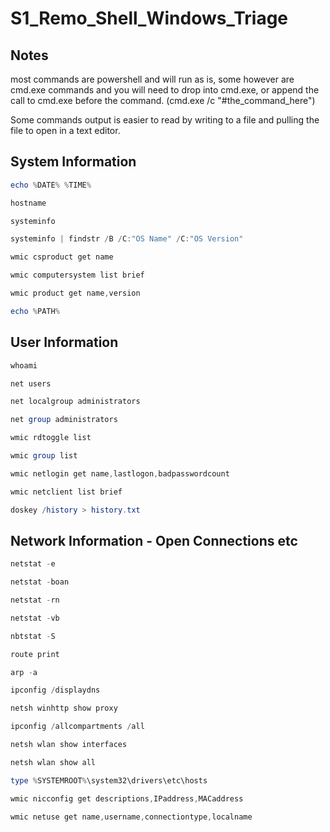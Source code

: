 # S1_Remo_Shell_Windows_Triage

## Notes

most commands are powershell and will run as is, some however are cmd.exe commands and you will need to drop into cmd.exe, or append the call to cmd.exe before the command. (cmd.exe /c "#the_command_here")

Some commands output is easier to read by writing to a file and pulling the file to open in a text editor.

## System Information

```powershell
echo %DATE% %TIME%

hostname

systeminfo

systeminfo | findstr /B /C:"OS Name" /C:"OS Version"

wmic csproduct get name

wmic computersystem list brief

wmic product get name,version

echo %PATH%
```
## User Information
```powershell
whoami

net users

net localgroup administrators

net group administrators

wmic rdtoggle list

wmic group list

wmic netlogin get name,lastlogon,badpasswordcount

wmic netclient list brief

doskey /history > history.txt
```

## Network Information - Open Connections etc

```powershell
netstat -e

netstat -boan

netstat -rn

netstat -vb

nbtstat -S

route print

arp -a

ipconfig /displaydns

netsh winhttp show proxy

ipconfig /allcompartments /all

netsh wlan show interfaces

netsh wlan show all

type %SYSTEMROOT%\system32\drivers\etc\hosts

wmic nicconfig get descriptions,IPaddress,MACaddress

wmic netuse get name,username,connectiontype,localname
```
